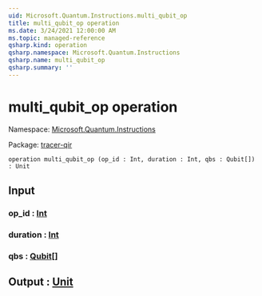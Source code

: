 ```yaml
---
uid: Microsoft.Quantum.Instructions.multi_qubit_op
title: multi_qubit_op operation
ms.date: 3/24/2021 12:00:00 AM
ms.topic: managed-reference
qsharp.kind: operation
qsharp.namespace: Microsoft.Quantum.Instructions
qsharp.name: multi_qubit_op
qsharp.summary: ''
---
```


# multi_qubit_op operation

Namespace: [Microsoft.Quantum.Instructions](xref:Microsoft.Quantum.Instructions)

Package: [tracer-qir](https://nuget.org/packages/tracer-qir)




```qsharp
operation multi_qubit_op (op_id : Int, duration : Int, qbs : Qubit[]) : Unit
```


## Input

### op_id : [Int](xref:microsoft.quantum.lang-ref.int)




### duration : [Int](xref:microsoft.quantum.lang-ref.int)




### qbs : [Qubit](xref:microsoft.quantum.lang-ref.qubit)[]





## Output : [Unit](xref:microsoft.quantum.lang-ref.unit)


